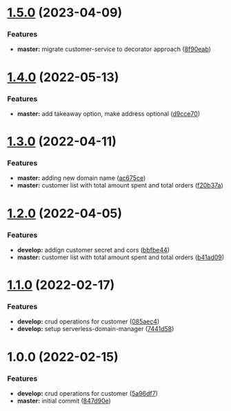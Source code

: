 # [1.5.0](https://github.com/abhishek-shaji/micro-customer-service/compare/v1.4.0...v1.5.0) (2023-04-09)


### Features

* **master:** migrate customer-service to decorator approach ([8f90eab](https://github.com/abhishek-shaji/micro-customer-service/commit/8f90eab6d4e5e917bc6590b4e5d7636e78a72305))

# [1.4.0](https://github.com/abhishek-shaji/micro-customer-service/compare/v1.3.0...v1.4.0) (2022-05-13)


### Features

* **master:** add takeaway option, make address optional ([d9cce70](https://github.com/abhishek-shaji/micro-customer-service/commit/d9cce7066f38b3199b6a8ea38692e1266d84ee60))

# [1.3.0](https://github.com/abhishek-shaji/micro-customer-service/compare/v1.2.0...v1.3.0) (2022-04-11)


### Features

* **master:** adding new domain name ([ac675ce](https://github.com/abhishek-shaji/micro-customer-service/commit/ac675ce745f68fcce1138a9f6f79c3b2a858128c))
* **master:** customer list with total amount spent and total orders ([f20b37a](https://github.com/abhishek-shaji/micro-customer-service/commit/f20b37ad64244e9646fc6605574ab1d98bd1ddfb))

# [1.2.0](https://github.com/abhishek-shaji/micro-customer-service/compare/v1.1.0...v1.2.0) (2022-04-05)


### Features

* **develop:** addign customer secret and cors ([bbfbe44](https://github.com/abhishek-shaji/micro-customer-service/commit/bbfbe444b30befcab45fd82576d0e885ef98dded))
* **master:** customer list with total amount spent and total orders ([b41ad09](https://github.com/abhishek-shaji/micro-customer-service/commit/b41ad0919345d40ee7cfd77d3e5f96d2cd681170))

# [1.1.0](https://github.com/abhishek-shaji/micro-customer-service/compare/v1.0.0...v1.1.0) (2022-02-17)


### Features

* **develop:** crud operations for customer ([085aec4](https://github.com/abhishek-shaji/micro-customer-service/commit/085aec45ebd0362c2e2450607c8480c68d6b7dea))
* **develop:** setup serverless-domain-manager ([7441d58](https://github.com/abhishek-shaji/micro-customer-service/commit/7441d588b27ea548acd7fa76be0f0e7c957712a8))

# 1.0.0 (2022-02-15)


### Features

* **develop:** crud operations for customer ([5a96df7](https://github.com/abhishek-shaji/micro-customer-service/commit/5a96df7c10a9d4cdfb7214356a3741db37b08bea))
* **master:** initial commit ([847d90e](https://github.com/abhishek-shaji/micro-customer-service/commit/847d90ed16038fb49fbb48ec35209d5733b307a4))
